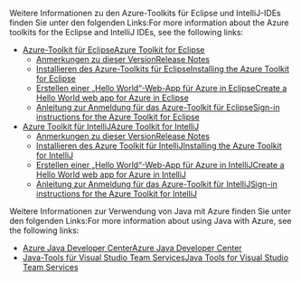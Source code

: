 <span data-ttu-id="ecef0-101">Weitere Informationen zu den Azure-Toolkits für Eclipse und IntelliJ-IDEs finden Sie unter den folgenden Links:</span><span class="sxs-lookup"><span data-stu-id="ecef0-101">For more information about the Azure toolkits for the Eclipse and IntelliJ IDEs, see the following links:</span></span>

* [<span data-ttu-id="ecef0-102">Azure-Toolkit für Eclipse</span><span class="sxs-lookup"><span data-stu-id="ecef0-102">Azure Toolkit for Eclipse</span></span>](../eclipse/azure-toolkit-for-eclipse.md) 
  * [<span data-ttu-id="ecef0-103">Anmerkungen zu dieser Version</span><span class="sxs-lookup"><span data-stu-id="ecef0-103">Release Notes</span></span>](https://github.com/Microsoft/azure-tools-for-java/releases) 
  * [<span data-ttu-id="ecef0-104">Installieren des Azure-Toolkits für Eclipse</span><span class="sxs-lookup"><span data-stu-id="ecef0-104">Installing the Azure Toolkit for Eclipse</span></span>](../eclipse/azure-toolkit-for-eclipse-installation.md) 
  * [<span data-ttu-id="ecef0-105">Erstellen einer „Hello World“-Web-App für Azure in Eclipse</span><span class="sxs-lookup"><span data-stu-id="ecef0-105">Create a Hello World web app for Azure in Eclipse</span></span>](../eclipse/azure-toolkit-for-eclipse-create-hello-world-web-app.md) 
  * [<span data-ttu-id="ecef0-106">Anleitung zur Anmeldung für das Azure-Toolkit für Eclipse</span><span class="sxs-lookup"><span data-stu-id="ecef0-106">Sign-in instructions for the Azure Toolkit for Eclipse</span></span>](../eclipse/azure-toolkit-for-eclipse-sign-in-instructions.md) 
* [<span data-ttu-id="ecef0-107">Azure Toolkit für IntelliJ</span><span class="sxs-lookup"><span data-stu-id="ecef0-107">Azure Toolkit for IntelliJ</span></span>](../intellij/azure-toolkit-for-intellij.md) 
  * [<span data-ttu-id="ecef0-108">Anmerkungen zu dieser Version</span><span class="sxs-lookup"><span data-stu-id="ecef0-108">Release Notes</span></span>](https://github.com/Microsoft/azure-tools-for-java/releases) 
  * [<span data-ttu-id="ecef0-109">Installieren des Azure Toolkit für IntelliJ</span><span class="sxs-lookup"><span data-stu-id="ecef0-109">Installing the Azure Toolkit for IntelliJ</span></span>](../intellij/azure-toolkit-for-intellij-installation.md) 
  * [<span data-ttu-id="ecef0-110">Erstellen einer „Hello World“-Web-App für Azure in IntelliJ</span><span class="sxs-lookup"><span data-stu-id="ecef0-110">Create a Hello World web app for Azure in IntelliJ</span></span>](../intellij/azure-toolkit-for-intellij-create-hello-world-web-app.md) 
  * [<span data-ttu-id="ecef0-111">Anleitung zur Anmeldung für das Azure-Toolkit für IntelliJ</span><span class="sxs-lookup"><span data-stu-id="ecef0-111">Sign-in instructions for the Azure Toolkit for IntelliJ</span></span>](../intellij/azure-toolkit-for-intellij-sign-in-instructions.md) 

<span data-ttu-id="ecef0-112">Weitere Informationen zur Verwendung von Java mit Azure finden Sie unter den folgenden Links:</span><span class="sxs-lookup"><span data-stu-id="ecef0-112">For more information about using Java with Azure, see the following links:</span></span> 

* [<span data-ttu-id="ecef0-113">Azure Java Developer Center</span><span class="sxs-lookup"><span data-stu-id="ecef0-113">Azure Java Developer Center</span></span>](https://azure.microsoft.com/develop/java/) 
* [<span data-ttu-id="ecef0-114">Java-Tools für Visual Studio Team Services</span><span class="sxs-lookup"><span data-stu-id="ecef0-114">Java Tools for Visual Studio Team Services</span></span>](https://java.visualstudio.com/) 
<!-- TODO: Add URLs for Java in VSCode here --> 
